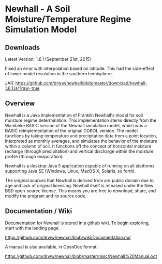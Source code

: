 # Newhall - A Soil Moisture/Temperature Regime Simulation Model


## Downloads

Latest Version: 1.6.1 (September 21st, 2015)

Fixed an error with interpolation based on latitude.  This had the side-effect of lower model resolution in the southern hemisphere.

JAR: https://github.com/drww/newhall/blob/master/download/newhall-1.6.1.jar?raw=true

## Overview

Newhall is a Java implementation of Franklin Newhall's model for soil moisture regime determination. This implementation stems directly from the Wambeke BASIC version of the Newhall simulation model, which was a BASIC reimplementation of the original COBOL version. The model functions by taking temperature and precipitation data from a point location, interpreted as monthly averages, and simulates the behavior of the moisture within a column of soil. It functions off the concept of horizontal moisture recharge (through precipitation) and vertical discharge within the moisture profile (through evaporation).

Newhall is a desktop Java 5 application capable of running on all platforms supporting Java SE (Windows, Linux, MacOS X, Solaris, so forth).

The original sources that Newhall is derived from are public domain due to age and lack of original licensing. Newhall itself is released under the New BSD open-source license. This means you are free to download, share, and modify the program and its source code.

## Documentation / Wiki

Documentation for Newhall is stored in a github wiki.  To begin exploring, start with the landing page: 

https://github.com/drww/newhall/blob/wiki/Documentation.md

A manual is also available, in OpenDoc format:

https://github.com/drww/newhall/blob/master/misc/Newhall%20Manual.odt
